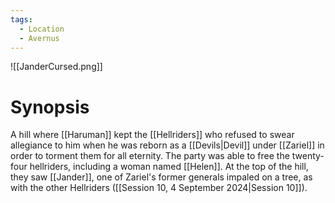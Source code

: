 ```yaml
---
tags:
  - Location
  - Avernus
---
```

![[JanderCursed.png]]
# Synopsis
A hill where [[Haruman]] kept the [[Hellriders]] who refused to swear allegiance to him when he was reborn as a [[Devils|Devil]] under [[Zariel]] in order to torment them for all eternity. The party was able to free the twenty-four hellriders, including a woman named [[Helen]]. At the top of the hill, they saw [[Jander]], one of Zariel's former generals impaled on a tree, as with the other Hellriders ([[Session 10, 4 September 2024|Session 10]]).